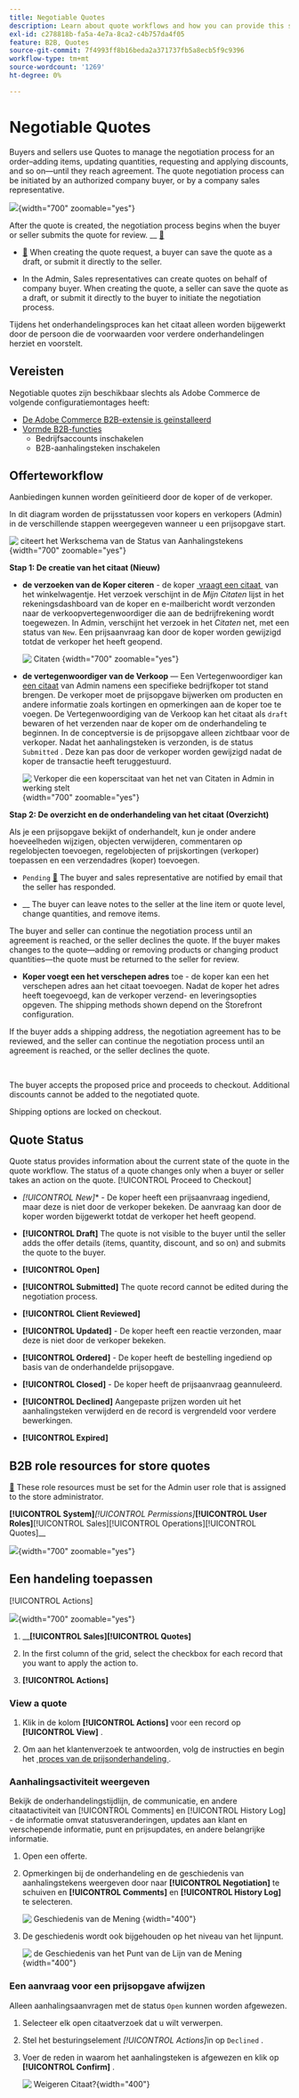 ```yaml
---
title: Negotiable Quotes
description: Learn about quote workflows and how you can provide this service to your company accounts.
exl-id: c278818b-fa5a-4e7a-8ca2-c4b757da4f05
feature: B2B, Quotes
source-git-commit: 7f4993ff8b16beda2a371737fb5a8ecb5f9c9396
workflow-type: tm+mt
source-wordcount: '1269'
ht-degree: 0%

---
```


# Negotiable Quotes

Buyers and sellers use Quotes to manage the negotiation process for an order–adding items, updating quantities, requesting and applying discounts, and so on—until they reach agreement. The quote negotiation process can be initiated by an authorized company buyer, or by a company sales representative.

![](./assets/quotes-admin-list-view-intro.png){width="700" zoomable="yes"}

After the quote is created, the negotiation process begins when the buyer or seller submits the quote for review. __ [&#128279;](../getting-started/admin-workspace.md)

- [&#128279;](quote-price-negotiation.md) When creating the quote request, a buyer can save the quote as a draft, or submit it directly to the seller.

- In the Admin, Sales representatives can create quotes on behalf of company buyer. When creating the quote, a seller can save the quote as a draft, or submit it directly to the buyer to initiate the negotiation process.

Tijdens het onderhandelingsproces kan het citaat alleen worden bijgewerkt door de persoon die de voorwaarden voor verdere onderhandelingen herziet en voorstelt.

## Vereisten

Negotiable quotes zijn beschikbaar slechts als Adobe Commerce de volgende configuratiemontages heeft:

- [De Adobe Commerce B2B-extensie is geïnstalleerd](install.md)
- [Vormde B2B-functies](enable-basic-features.md)
   - Bedrijfsaccounts inschakelen
   - B2B-aanhalingsteken inschakelen

## Offerteworkflow

Aanbiedingen kunnen worden geïnitieerd door de koper of de verkoper.

In dit diagram worden de prijsstatussen voor kopers en verkopers (Admin) in de verschillende stappen weergegeven wanneer u een prijsopgave start.

![&#x200B; citeert het Werkschema van de Status van Aanhalingstekens &#x200B;](./assets/quote-status-workflow.svg){width="700" zoomable="yes"}

**Stap 1: De creatie van het citaat (Nieuw)**

- **de verzoeken van de Koper citeren** - de koper [&#x200B; vraagt een citaat &#x200B;](quote-request.md) van het winkelwagentje. Het verzoek verschijnt in de _Mijn Citaten_ lijst in het rekeningsdashboard van de koper en e-mailbericht wordt verzonden naar de verkoopvertegenwoordiger die aan de bedrijfrekening wordt toegewezen. In Admin, verschijnt het verzoek in het _Citaten_ net, met een status van `New`. Een prijsaanvraag kan door de koper worden gewijzigd totdat de verkoper het heeft geopend.

  ![&#x200B; Citaten &#x200B;](./assets/quote-request-from-shopping-cart.png){width="700" zoomable="yes"}

- **de vertegenwoordiger van de Verkoop** — Een Vertegenwoordiger kan [&#x200B; een citaat &#x200B;](sales-rep-initiates-quote.md) van Admin namens een specifieke bedrijfkoper tot stand brengen. De verkoper moet de prijsopgave bijwerken om producten en andere informatie zoals kortingen en opmerkingen aan de koper toe te voegen. De Vertegenwoordiging van de Verkoop kan het citaat als `draft` bewaren of het verzenden naar de koper om de onderhandeling te beginnen. In de conceptversie is de prijsopgave alleen zichtbaar voor de verkoper. Nadat het aanhalingsteken is verzonden, is de status `Submitted` . Deze kan pas door de verkoper worden gewijzigd nadat de koper de transactie heeft teruggestuurd.

  ![&#x200B; Verkoper die een koperscitaat van het net van Citaten in Admin in werking stelt &#x200B;](./assets/quote-draft-from-admin.png){width="700" zoomable="yes"}

**Stap 2: De overzicht en de onderhandeling van het citaat (Overzicht)**

Als je een prijsopgave bekijkt of onderhandelt, kun je onder andere hoeveelheden wijzigen, objecten verwijderen, commentaren op regelobjecten toevoegen, regelobjecten of prijskortingen (verkoper) toepassen en een verzendadres (koper) toevoegen.

- **&#x200B;**&#x200B;`Pending` [&#128279;](quote-price-negotiation.md) The buyer and sales representative are notified by email that the seller has responded.

- **&#x200B;**&#x200B;__ The buyer can leave notes to the seller at the line item or quote level, change quantities, and remove items.

The buyer and seller can continue the negotiation process until an agreement is reached, or the seller declines the quote. If the buyer makes changes to the quote—adding or removing products or changing product quantities—the quote must be returned to the seller for review.

- **Koper voegt een het verschepen adres** toe - de koper kan een het verschepen adres aan het citaat toevoegen. Nadat de koper het adres heeft toegevoegd, kan de verkoper verzend- en leveringsopties opgeven. The shipping methods shown depend on the Storefront configuration.

If the buyer adds a shipping address, the negotiation agreement has to be reviewed, and the seller can continue the negotiation process until an agreement is reached, or the seller declines the quote.

**&#x200B;**

The buyer accepts the proposed price and proceeds to checkout. Additional discounts cannot be added to the negotiated quote.

Shipping options are locked on checkout.

## Quote Status

Quote status provides information about the current state of the quote in the quote workflow. The status of a quote changes only when a buyer or seller takes an action on the quote. [!UICONTROL Proceed to Checkout]

- *[!UICONTROL New]** - De koper heeft een prijsaanvraag ingediend, maar deze is niet door de verkoper bekeken. De aanvraag kan door de koper worden bijgewerkt totdat de verkoper het heeft geopend.

- **[!UICONTROL Draft]** The quote is not visible to the buyer until the seller adds the offer details (items, quantity, discount, and so on) and submits the quote to the buyer.

- **[!UICONTROL Open]**

- **[!UICONTROL Submitted]** The quote record cannot be edited during the negotiation process.

- **[!UICONTROL Client Reviewed]**

- **[!UICONTROL Updated]** - De koper heeft een reactie verzonden, maar deze is niet door de verkoper bekeken.

- **[!UICONTROL Ordered]** - De koper heeft de bestelling ingediend op basis van de onderhandelde prijsopgave.

- **[!UICONTROL Closed]** - De koper heeft de prijsaanvraag geannuleerd.

- **[!UICONTROL Declined]** Aangepaste prijzen worden uit het aanhalingsteken verwijderd en de record is vergrendeld voor verdere bewerkingen.

- **[!UICONTROL Expired]**

## B2B role resources for store quotes

[&#128279;](../systems/permissions-user-roles.md#role-resources) These role resources must be set for the Admin user role that is assigned to the store administrator.

**[!UICONTROL System]**&#x200B;_[!UICONTROL Permissions]_&#x200B;**[!UICONTROL User Roles]**&#x200B;[!UICONTROL Sales]&#x200B;[!UICONTROL Operations]&#x200B;[!UICONTROL Quotes]__

![](./assets/roles-permissions-quotes.png){width="700" zoomable="yes"}

## Een handeling toepassen

[!UICONTROL Actions]

![](./assets/quotes-grid.png){width="700" zoomable="yes"}

1. __&#x200B;**[!UICONTROL Sales]**&#x200B;**[!UICONTROL Quotes]**

1. In the first column of the grid, select the checkbox for each record that you want to apply the action to.

1. **[!UICONTROL Actions]**

### View a quote

1. Klik in de kolom **[!UICONTROL Actions]** voor een record op **[!UICONTROL View]** .

1. Om aan het klantenverzoek te antwoorden, volg de instructies en begin het [&#x200B; proces van de prijsonderhandeling &#x200B;](quote-price-negotiation.md).

### Aanhalingsactiviteit weergeven

Bekijk de onderhandelingstijdlijn, de communicatie, en andere citaatactiviteit van [!UICONTROL Comments] en [!UICONTROL History Log] - de informatie omvat statusveranderingen, updates aan klant en verschepende informatie, punt en prijsupdates, en andere belangrijke informatie.

1. Open een offerte.

1. Opmerkingen bij de onderhandeling en de geschiedenis van aanhalingstekens weergeven door naar **[!UICONTROL Negotiation]** te schuiven en **[!UICONTROL Comments]** en **[!UICONTROL History Log]** te selecteren.

   ![&#x200B; Geschiedenis van de Mening &#x200B;](./assets/quote-view-history.png){width="400"}

1. De geschiedenis wordt ook bijgehouden op het niveau van het lijnpunt.

   ![&#x200B; de Geschiedenis van het Punt van de Lijn van de Mening &#x200B;](./assets/quote-view-line-item-history.png){width="400"}


### Een aanvraag voor een prijsopgave afwijzen

Alleen aanhalingsaanvragen met de status `Open` kunnen worden afgewezen.

1. Selecteer elk open citaatverzoek dat u wilt verwerpen.

1. Stel het besturingselement _[!UICONTROL Actions]_&#x200B;in op `Declined` .

1. Voer de reden in waarom het aanhalingsteken is afgewezen en klik op **[!UICONTROL Confirm]** .

   ![&#x200B; Weigeren Citaat?](./assets/quote-decline-confirm.png){width="400"}
